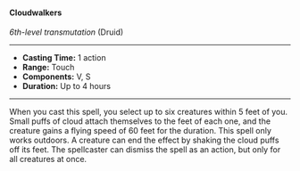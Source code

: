 #### Cloudwalkers
*6th-level transmutation* (Druid)
___
- **Casting Time:** 1 action
- **Range:** Touch
- **Components:** V, S
- **Duration:** Up to 4 hours
---
When you cast this spell, you select up to six
creatures within 5 feet of you. Small puffs of cloud attach themselves to the feet of each one, and the
creature gains a flying speed of 60 feet for the
duration. This spell only works outdoors.
A creature can end the effect by shaking the
cloud puffs off its feet. The spellcaster can dismiss
the spell as an action, but only for all creatures at
once.
